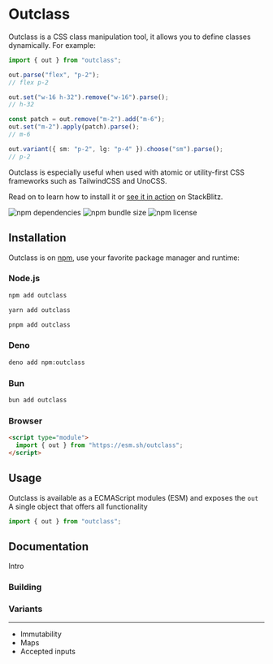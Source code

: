 # Outclass

Outclass is a CSS class manipulation tool, it allows you to define classes dynamically. For example:

```ts
import { out } from "outclass";

out.parse("flex", "p-2");
// flex p-2

out.set("w-16 h-32").remove("w-16").parse();
// h-32

const patch = out.remove("m-2").add("m-6");
out.set("m-2").apply(patch).parse();
// m-6

out.variant({ sm: "p-2", lg: "p-4" }).choose("sm").parse();
// p-2
```

Outclass is especially useful when used with atomic or utility-first CSS frameworks such as TailwindCSS and UnoCSS.

Read on to learn how to install it or [see it in action](https://stackblitz.com/github/chielorenz/outclass-playground?file=app%2Fpage.tsx) on StackBlitz.

![npm dependencies](https://img.shields.io/badge/dependencies-0-blue?style=flat-square)
![npm bundle size](https://img.shields.io/bundlephobia/minzip/outclass?style=flat-square)
![npm license](https://img.shields.io/npm/l/outclass?style=flat-square&color=blue)

## Installation

Outclass is on [npm](https://www.npmjs.com/package/outclass), use your favorite package manager and runtime:

### Node.js

```bash
npm add outclass
```

```bash
yarn add outclass
```

```bash
pnpm add outclass
```

### Deno

```bash
deno add npm:outclass
```

### Bun

```bash
bun add outclass
```

### Browser

```html
<script type="module">
  import { out } from "https://esm.sh/outclass";
</script>
```

## Usage

Outclass is available as a ECMAScript modules (ESM) and exposes the `out` A single object that offers all functionality

```ts
import { out } from "outclass";
```

## Documentation

Intro

### Building

### Variants

---

- Immutability
- Maps
- Accepted inputs
